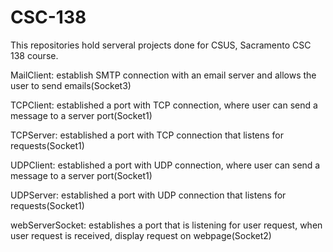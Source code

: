 # CSC-138

This repositories hold serveral projects done for CSUS, Sacramento CSC 138 course.

MailClient: establish SMTP connection with an email server and allows the user to send emails(Socket3)

TCPClient: established a port with TCP connection, where user can send a message to a server port(Socket1)

TCPServer: established a port with TCP connection that listens for requests(Socket1)

UDPClient: established a port with UDP connection, where user can send a message to a server port(Socket1)

UDPServer: established a port with UDP connection that listens for requests(Socket1)

webServerSocket: establishes a port that is listening for user request, when user request is received, display request on webpage(Socket2)
